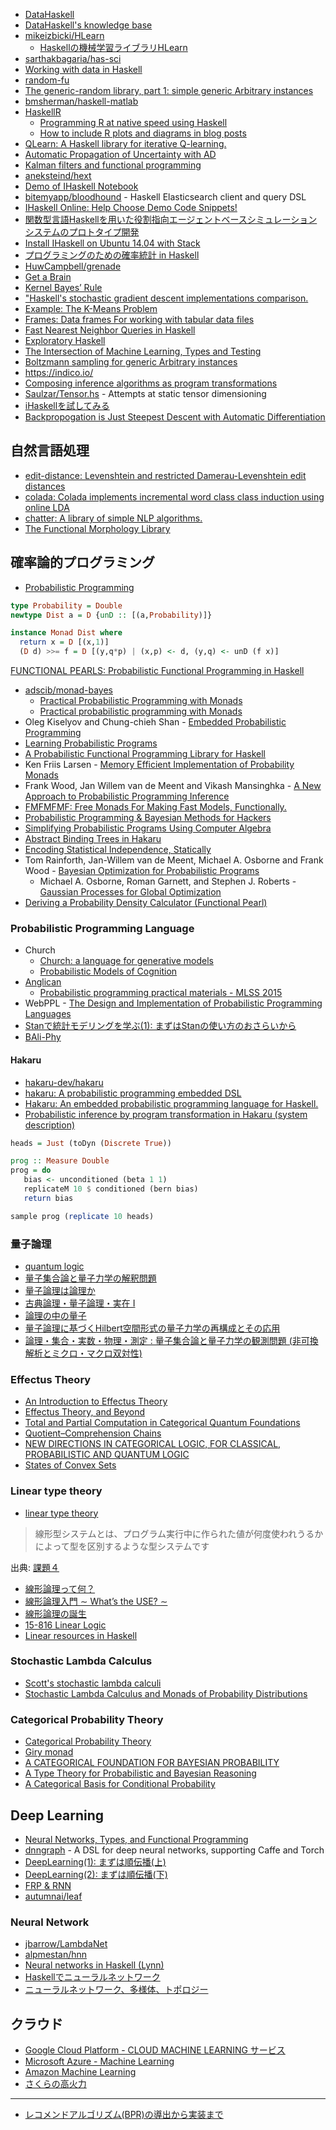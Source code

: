 * [DataHaskell](https://datahaskell.github.io/)
* [DataHaskell's knowledge base](http://wiki.datahaskell.org/index.php/Main_Page)
* [mikeizbicki/HLearn](https://github.com/mikeizbicki/HLearn/)
  * [Haskellの機械学習ライブラリHLearn](http://qiita.com/nebutalab/items/680203ff3d84cde7c8db)
* [sarthakbagaria/has-sci](https://github.com/sarthakbagaria/has-sci)
* [Working with data in Haskell](https://www.fpcomplete.com/blog/2016/09/data-haskell)
* [random-fu](https://hackage.haskell.org/package/random-fu)
* [The generic-random library, part 1: simple generic Arbitrary instances](https://byorgey.wordpress.com/2016/09/20/the-generic-random-library-part-1-simple-generic-arbitrary-instances/)
* [bmsherman/haskell-matlab](https://github.com/bmsherman/haskell-matlab)
* [HaskellR](http://tweag.github.io/HaskellR/)
  * [Programming R at native speed using Haskell](http://www.tweag.io/blog/programming-r-at-native-speed-using-haskell)
  * [How to include R plots and diagrams in blog posts](http://www.corentindupont.info/blog/posts/Programming/2015-09-14-diagrams.html)
* [QLearn: A Haskell library for iterative Q-learning.](http://poincare.github.io/QLearn/)
* [Automatic Propagation of Uncertainty with AD](https://blog.jle.im/entry/automatic-propagation-of-uncertainty-with-ad.html)
* [Kalman filters and functional programming](http://www.johndcook.com/blog/2016/07/14/kalman-filters-and-functional-programming/)
* [aneksteind/hext](https://github.com/aneksteind/hext)
* [Demo of IHaskell Notebook](http://begriffs.com/posts/2016-01-20-ihaskell-notebook.html)
* [bitemyapp/bloodhound](https://github.com/bitemyapp/bloodhound) - Haskell Elasticsearch client and query DSL
* [IHaskell Online: Help Choose Demo Code Snippets!](http://www.reddit.com/r/haskell/comments/37uqqk/ihaskell_online_help_choose_demo_code_snippets/)
* [関数型言語Haskellを用いた役割指向エージェントベースシミュレーションシステムのプロトタイプ開発](http://repo.lib.hosei.ac.jp/handle/10114/11016)
* [Install IHaskell on Ubuntu 14.04 with Stack](http://remusao.github.io/install-ihaskell-on-ubuntu-1404-with-stack.html)
* [プログラミングのための確率統計 in Haskell](http://note.golden-lucky.net/2010/12/1-2-3-4-5-6-16-16-16-16-16-16-246-135.html)
* [HuwCampbell/grenade](https://github.com/HuwCampbell/grenade)
* [Get a Brain](http://www-cs-students.stanford.edu/~blynn//haskell/brain.html)
* [Kernel Bayes’ Rule](http://www.cc.gatech.edu/~lsong/papers/FukSonGre11.pdf)
* ["Haskell's stochastic gradient descent implementations comparison.](https://github.com/argent0/haskell-ml-benchmark/blob/master/result/main.md)
* [Example: The K-Means Problem](http://chimera.labs.oreilly.com/books/1230000000929/ch03.html#sec_using-parlist)
* [Frames: Data frames For working with tabular data files](http://hackage.haskell.org/package/Frames)
* [Fast Nearest Neighbor Queries in Haskell](https://izbicki.me/blog/fast-nearest-neighbor-queries-in-haskell.html)
* [Exploratory Haskell](http://www.parsonsmatt.org/2015/12/09/exploratory_haskell.html)
* [The Intersection of Machine Learning, Types and Testing](https://www.youtube.com/watch?v=czZ18YtZlaw)
* [Boltzmann sampling for generic Arbitrary instances](https://byorgey.wordpress.com/2016/03/23/boltzmann-sampling-for-generic-arbitrary-instances/)
* <https://indico.io/>
* [Composing inference algorithms as program transformations](https://arxiv.org/abs/1603.01882)
* [Saulzar/Tensor.hs](https://gist.github.com/Saulzar/568665c16506cbe2068123350cee9904) - Attempts at static tensor dimensioning
* [iHaskellを試してみる](http://qiita.com/eielh/items/a35b3d51056c1031f4d0)
* [Backpropogation is Just Steepest Descent with Automatic Differentiation](https://idontgetoutmuch.wordpress.com/2013/10/13/backpropogation-is-just-steepest-descent-with-automatic-differentiation-2/)

## 自然言語処理
* [edit-distance: Levenshtein and restricted Damerau-Levenshtein edit distances](http://hackage.haskell.org/package/edit-distance)
* [colada: Colada implements incremental word class class induction using online LDA](https://hackage.haskell.org/package/colada)
* [chatter: A library of simple NLP algorithms.](https://hackage.haskell.org/package/chatter)
* [The Functional Morphology Library](http://www.cse.chalmers.se/alumni/markus/FM_Tech_Report.pdf)

## 確率論的プログラミング
* [Probabilistic Programming](https://media.nips.cc/Conferences/2015/tutorialslides/wood-nips-probabilistic-programming-tutorial-2015.pdf)

```hs
type Probability = Double
newtype Dist a = D {unD :: [(a,Probability)]}

instance Monad Dist where
  return x = D [(x,1)]
  (D d) >>= f = D [(y,q*p) | (x,p) <- d, (y,q) <- unD (f x)]
```
[FUNCTIONAL PEARLS: Probabilistic Functional Programming in Haskell](https://web.engr.oregonstate.edu/~erwig/papers/PFP_JFP06.pdf)
* [adscib/monad-bayes](https://github.com/adscib/monad-bayes)
  * [Practical Probabilistic Programming with Monads](https://www.youtube.com/watch?v=hI0ajVy2xEk)
  * [Practical probabilistic programming with Monads](http://mlg.eng.cam.ac.uk/pub/pdf/SciGhaGor15.pdf)
* Oleg Kiselyov and Chung-chieh Shan - [Embedded Probabilistic Programming](http://okmij.org/ftp/kakuritu/dsl-paper.pdf)
* [Learning Probabilistic Programs](http://arxiv.org/abs/1407.2646)
* [A Probabilistic Functional Programming Library for Haskell](https://web.engr.oregonstate.edu/~erwig/pfp/)
* Ken Friis Larsen - [Memory Efficient Implementation of Probability Monads](http://www.diku.dk/hjemmesider/ansatte/kflarsen/t/ProbMonad-unpublished.pdf)
* Frank Wood, Jan Willem van de Meent and Vikash Mansinghka - [A New Approach to Probabilistic Programming Inference](http://www.robots.ox.ac.uk/~fwood/assets/pdf/Wood-AISTATS-2014.pdf)
* [FMFMFMF: Free Monads For Making Fast Models, Functionally.](http://statusfailed.com/blog/2015/09/04/free-monads-for-making-fast-models.html)
* [Probabilistic Programming & Bayesian Methods for Hackers](http://camdavidsonpilon.github.io/Probabilistic-Programming-and-Bayesian-Methods-for-Hackers/)
* [Simplifying Probabilistic Programs Using Computer Algebra](http://www.cs.indiana.edu/ftp/techreports/TR719.pdf)
* [Abstract Binding Trees in Hakaru](http://winterkoninkje.dreamwidth.org/103978.html)
* [Encoding Statistical Independence, Statically](http://jtobin.ca/encoding-independence-statically)
* Tom Rainforth, Jan-Willem van de Meent, Michael A. Osborne and Frank Wood - [Bayesian Optimization for Probabilistic Programs](http://www.blackboxworkshop.org/pdf/rainforth2015BOPP.pdf)
  * Michael A. Osborne, Roman Garnett, and Stephen J. Roberts - [Gaussian Processes for Global Optimization](http://www.robots.ox.ac.uk/~parg/pubs/OsborneGarnettRobertsGPGO.pdf)
* [Deriving a Probability Density Calculator (Functional Pearl)](http://homes.soic.indiana.edu/ccshan/rational/pearl.pdf)

### Probabilistic Programming Language
* Church
  * [Church: a language for generative models](https://cocolab.stanford.edu/papers/GoodmanEtAl2008-UncertaintyInArtificialIntelligence.pdf)
  * [Probabilistic Models of Cognition](https://probmods.org/)
* [Anglican](http://www.robots.ox.ac.uk/~fwood/anglican/)
  * [Probabilistic programming practical materials - MLSS 2015](https://bitbucket.org/probprog/mlss2015)
* WebPPL - [The Design and Implementation of Probabilistic Programming Languages](http://dippl.org/)
* [Stanで統計モデリングを学ぶ(1): まずはStanの使い方のおさらいから](http://tjo.hatenablog.com/entry/2014/01/27/235048)
* [BAli-Phy](http://www.bali-phy.org/)

#### Hakaru
* [hakaru-dev/hakaru](https://github.com/hakaru-dev/hakaru)
* [hakaru: A probabilistic programming embedded DSL](https://hackage.haskell.org/package/hakaru)
* [Hakaru: An embedded probabilistic programming language for Haskell.](http://indiana.edu/~ppaml/)
* [Probabilistic inference by program transformation in Hakaru (system description)](http://homes.soic.indiana.edu/ccshan/rational/system.pdf)

```hs
heads = Just (toDyn (Discrete True))

prog :: Measure Double
prog = do
   bias <- unconditioned (beta 1 1)
   replicateM 10 $ conditioned (bern bias)
   return bias

sample prog (replicate 10 heads)
```

### 量子論理
* [quantum logic](https://ncatlab.org/nlab/show/quantum+logic)
* [量子集合論と量子力学の解釈問題](http://www.kurims.kyoto-u.ac.jp/~kyodo/kokyuroku/contents/pdf/1525-6.pdf)
* [量子論理は論理か](https://www.jstage.jst.go.jp/article/jpssj1968/14/0/14_0_21/_pdf)
* [古典論理・量子論理・実在 Ⅰ](http://repository.ris.ac.jp/dspace/bitstream/11266/4838/1/KJ00005613226.pdf)
* [論理の中の量子](http://pssj.info/program/program_data/40/ws/watanabe.pdf)
* [量子論理に基づくHilbert空間形式の量子力学の再構成とその応用](http://bayes.sigmath.es.osaka-u.ac.jp/ftanaka/workshop/r14s/koga.pdf)
* [論理・集合・実数・物理・測定 : 量子集合論と量子力学の観測問題 (非可換解析とミクロ・マクロ双対性)](http://repository.kulib.kyoto-u.ac.jp/dspace/bitstream/2433/140895/1/1658-22.pdf)

### Effectus Theory
* [An Introduction to Effectus Theory](https://arxiv.org/abs/1512.05813)
* [Effectus Theory, and Beyond](http://www.cs.ru.nl/B.Jacobs/TALKS/effectus.pdf)
* [Total and Partial Computation in Categorical Quantum Foundations](https://arxiv.org/pdf/1511.01569.pdf)
* [Quotient–Comprehension Chains](http://arxiv.org/pdf/1511.01570.pdf)
* [NEW DIRECTIONS IN CATEGORICAL LOGIC, FOR CLASSICAL, PROBABILISTIC AND QUANTUM LOGIC](https://arxiv.org/pdf/1205.3940.pdf)
* [States of Convex Sets](http://www.cs.ru.nl/B.Jacobs/PAPERS/convex-states.pdf)

### Linear type theory
* [linear type theory](https://ncatlab.org/nlab/show/linear+type+theory)

> 線形型システムとは、プログラム実行中に作られた値が何度使われうるかによって型を区別するような型システムです

出典: [課題４](http://web.yl.is.s.u-tokyo.ac.jp/kobalab/kadai99/kadai4.html)

* [線形論理って何？](http://web.yl.is.s.u-tokyo.ac.jp/kobalab/kadai99/linear-logic.html)
* [線形論理入門 ∼ What’s the USE? ∼](http://www.kurims.kyoto-u.ac.jp/~terui/summer1.pdf)
* [線形論理の誕生](http://www.kurims.kyoto-u.ac.jp/~terui/birth.pdf)
* [15-816 Linear Logic](http://www.cs.cmu.edu/~./fp/courses/15816-f01/index.html)
* [Linear resources in Haskell](http://axman6.com/posts/2016-07-10-Linear-resources-in-haskell.html)

### Stochastic Lambda Calculus
* [Scott's stochastic lambda calculi](http://cstheory.stackexchange.com/questions/25998/scotts-stochastic-lambda-calculi)
* [Stochastic Lambda Calculus and Monads of Probability Distributions](https://www.cs.tufts.edu/~nr/pubs/pmonad.pdf)

### Categorical Probability Theory
* [Categorical Probability Theory](https://arxiv.org/abs/1406.6030)
* [Giry monad](https://ncatlab.org/nlab/show/Giry+monad)
* [A CATEGORICAL FOUNDATION FOR BAYESIAN PROBABILITY](https://arxiv.org/pdf/1205.1488.pdf)
* [A Type Theory for Probabilistic and Bayesian Reasoning](https://arxiv.org/abs/1511.09230)
* [A Categorical Basis for Conditional Probability](http://www.cs.ru.nl/B.Jacobs/PAPERS/cat-prob-th.pdf)

## Deep Learning
* [Neural Networks, Types, and Functional Programming](http://colah.github.io/posts/2015-09-NN-Types-FP/)
* [dnngraph](http://ajtulloch.github.io/dnngraph/) - A DSL for deep neural networks, supporting Caffe and Torch
* [DeepLearning(1): まずは順伝播(上)](http://qiita.com/eijian/items/06b1ba1276d1bfd77b93)
* [DeepLearning(2): まずは順伝播(下)](http://qiita.com/eijian/items/24d7e6aee332d59509ec)
* [FRP & RNN](http://imgur.com/a/mWseu)
* [autumnai/leaf](https://github.com/autumnai/leaf)

### Neural Network
* [jbarrow/LambdaNet](https://github.com/jbarrow/LambdaNet)
* [alpmestan/hnn](https://github.com/alpmestan/hnn)
* [Neural networks in Haskell (Lynn)](https://twitter.com/mcarberg/status/664750004742000640)
* [Haskellでニューラルネットワーク](http://imokuri123.com/blog/2015/07/neural-network-in-haskell.html)
* [ニューラルネットワーク、多様体、トポロジー](http://qiita.com/KojiOhki/items/af2241027b00f892d2bd)

## クラウド
* [Google Cloud Platform - CLOUD MACHINE LEARNING サービス](https://cloud.google.com/products/machine-learning/)
* [Microsoft Azure - Machine Learning](https://azure.microsoft.com/ja-jp/services/machine-learning/)
* [Amazon Machine Learning](https://www.sakura.ad.jp/koukaryoku/)
* [さくらの高火力](https://www.sakura.ad.jp/koukaryoku/)

----

* [レコメンドアルゴリズム(BPR)の導出から実装まで](http://tech.vasily.jp/entry/2016/07/01/134825)
